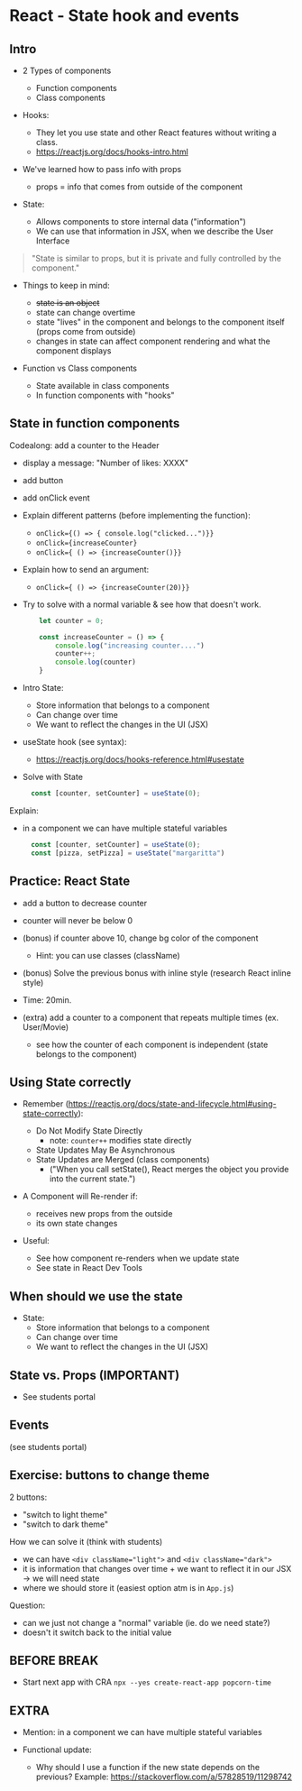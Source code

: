 
# React - State hook and events

<!--

Status: draft

@todo: 
- improve the planning for this unit (examples & steps to follow)
- create slides (ex. syntax, functional updates etc.)

-->


## Intro

- 2 Types of components
  - Function components
  - Class components


- Hooks:
  - They let you use state and other React features without writing a class.
  - https://reactjs.org/docs/hooks-intro.html


- We've learned how to pass info with props
  - props = info that comes from outside of the component

- State:
  - Allows components to store internal data ("information")
  - We can use that information in JSX, when we describe the User Interface

> "State is similar to props, but it is private and fully controlled by the component."


- Things to keep in mind:
  - ~~state is an object~~
  - state can change overtime
  - state "lives" in the component and belongs to the component itself (props come from outside)
  - changes in state can affect component rendering and what the component displays


- Function vs Class components
  - State available in class components
  - In function components with "hooks"



## State in function components

<!-- @Luis: work on the app we built yesterday -->

Codealong: add a counter to the Header
  - display a message: "Number of likes: XXXX"
  - add button 
  - add onClick event
  - Explain different patterns (before implementing the function):
    - `onClick={() => { console.log("clicked...")}}`
    - `onClick={increaseCounter}`
    - `onClick={ () => {increaseCounter()}}`
  - Explain how to send an argument:
    - `onClick={ () => {increaseCounter(20)}}`
  - Try to solve with a normal variable & see how that doesn't work.

      ```js
          let counter = 0;

          const increaseCounter = () => {
              console.log("increasing counter....")
              counter++;
              console.log(counter)
          }
      ```

  - Intro State: 
    - Store information that belongs to a component
    - Can change over time
    - We want to reflect the changes in the UI (JSX)

  - useState hook (see syntax):
    - https://reactjs.org/docs/hooks-reference.html#usestate

  - Solve with State

    ```js
      const [counter, setCounter] = useState(0);
    ```




Explain:
- in a component we can have multiple stateful variables
  ```js
    const [counter, setCounter] = useState(0);
    const [pizza, setPizza] = useState("margaritta")
  ```



## Practice: React State
  - add a button to decrease counter
  - counter will never be below 0
  - (bonus) if counter above 10, change bg color of the component
    - Hint: you can use classes (className)
  - (bonus) Solve the previous bonus with inline style (research React inline style)
  - Time: 20min.


- (extra) add a counter to a component that repeats multiple times (ex. User/Movie)
  - see how the counter of each component is independent (state belongs to the component)



## Using State correctly


- Remember (https://reactjs.org/docs/state-and-lifecycle.html#using-state-correctly):
  - Do Not Modify State Directly
    - note: `counter++` modifies state directly
  - State Updates May Be Asynchronous
  - State Updates are Merged (class components)
    - ("When you call setState(), React merges the object you provide into the current state.")

- A Component will Re-render if:
  - receives new props from the outside
  - its own state changes

- Useful:
  - See how component re-renders when we update state
  - See state in React Dev Tools



## When should we use the state

- State: 
  - Store information that belongs to a component
  - Can change over time
  - We want to reflect the changes in the UI (JSX)



## State vs. Props (IMPORTANT)

- See students portal




## Events 

(see students portal)

<!-- @Luis: not much to mention (we've already used onClick) -->



## Exercise: buttons to change theme

2 buttons:
- "switch to light theme"
- "switch to dark theme"

How we can solve it (think with students)
- we can have `<div className="light">` and `<div className="dark">`
- it is information that changes over time + we want to reflect it in our JSX -> we will need state
- where we should store it (easiest option atm is in `App.js`)


Question: 
- can we just not change a "normal" variable (ie. do we need state?)
- doesn't it switch back to the initial value



## BEFORE BREAK

- Start next app with CRA
  `npx --yes create-react-app popcorn-time`



## EXTRA

- Mention: in a component we can have multiple stateful variables

- Functional update:
  - Why should I use a function if the new state depends on the previous? Example: https://stackoverflow.com/a/57828519/11298742


